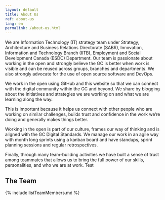 ```yaml
---
layout: default
title: About Us
ref: about-us
lang: en
permalink: /about-us.html
---
```


We are Information Technology (IT) strategy team under Strategy, Architecture and Business Relations Directorate (SABR), Innovation, Information and Technology Branch (IITB), Employment and Social Development  Canada (ESDC) Department.
Our team is passionate about working in the open and strongly believe the GC is better when work is visible and can be reused across groups, branches and departments.
We also strongly advocate for the use of open source software and DevOps.

We work in the open using GitHub and this website so that we can connect with the digital community within the GC and beyond.
We share by blogging about the initiatives and strategies we are working on and what we are learning along the way.

This is important because it helps us connect with other people who are working on similar challenges, builds trust and confidence in the work we’re doing and generally makes things better.

Working in the open is part of our culture, frames our way of thinking and is aligned with the GC Digital Standards.
We manage our work in an agile way with month long sprints using a kanban board and have standups, sprint planning sessions and regular retrospectives.

Finally, through many team-building activities we have built a sense of trust among teammates that allows us to bring the full power of our skills, personalities, and who we are at work. Test

## The Team

{% include listTeamMembers.md %}
